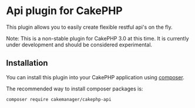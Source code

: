 # Api plugin for CakePHP

This plugin allows you to easily create flexible restful api's on the fly.

Note: This is a non-stable plugin for CakePHP 3.0 at this time. It is currently under development and should be considered experimental.


## Installation

You can install this plugin into your CakePHP application using [composer](http://getcomposer.org).

The recommended way to install composer packages is:

```
composer require cakemanager/cakephp-api
```


